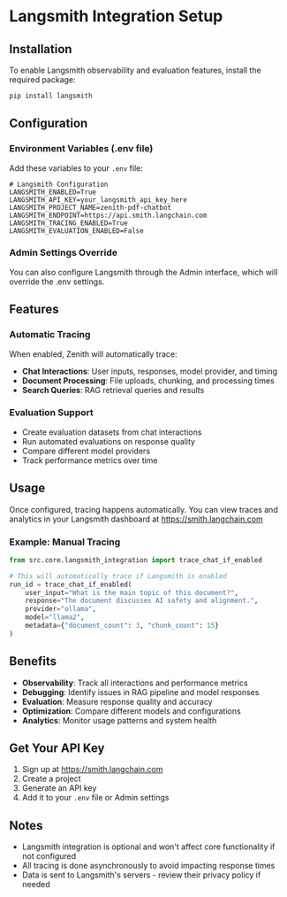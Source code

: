 # Langsmith Integration Setup

## Installation

To enable Langsmith observability and evaluation features, install the required package:

```bash
pip install langsmith
```

## Configuration

### Environment Variables (.env file)

Add these variables to your `.env` file:

```env
# Langsmith Configuration
LANGSMITH_ENABLED=True
LANGSMITH_API_KEY=your_langsmith_api_key_here
LANGSMITH_PROJECT_NAME=zenith-pdf-chatbot
LANGSMITH_ENDPOINT=https://api.smith.langchain.com
LANGSMITH_TRACING_ENABLED=True
LANGSMITH_EVALUATION_ENABLED=False
```

### Admin Settings Override

You can also configure Langsmith through the Admin interface, which will override the .env settings.

## Features

### Automatic Tracing

When enabled, Zenith will automatically trace:

- **Chat Interactions**: User inputs, responses, model provider, and timing
- **Document Processing**: File uploads, chunking, and processing times
- **Search Queries**: RAG retrieval queries and results

### Evaluation Support

- Create evaluation datasets from chat interactions
- Run automated evaluations on response quality
- Compare different model providers
- Track performance metrics over time

## Usage

Once configured, tracing happens automatically. You can view traces and analytics in your Langsmith dashboard at https://smith.langchain.com

### Example: Manual Tracing

```python
from src.core.langsmith_integration import trace_chat_if_enabled

# This will automatically trace if Langsmith is enabled
run_id = trace_chat_if_enabled(
    user_input="What is the main topic of this document?",
    response="The document discusses AI safety and alignment.",
    provider="ollama",
    model="llama2",
    metadata={"document_count": 3, "chunk_count": 15}
)
```

## Benefits

- **Observability**: Track all interactions and performance metrics
- **Debugging**: Identify issues in RAG pipeline and model responses
- **Evaluation**: Measure response quality and accuracy
- **Optimization**: Compare different models and configurations
- **Analytics**: Monitor usage patterns and system health

## Get Your API Key

1. Sign up at https://smith.langchain.com
2. Create a project
3. Generate an API key
4. Add it to your `.env` file or Admin settings

## Notes

- Langsmith integration is optional and won't affect core functionality if not configured
- All tracing is done asynchronously to avoid impacting response times
- Data is sent to Langsmith's servers - review their privacy policy if needed
